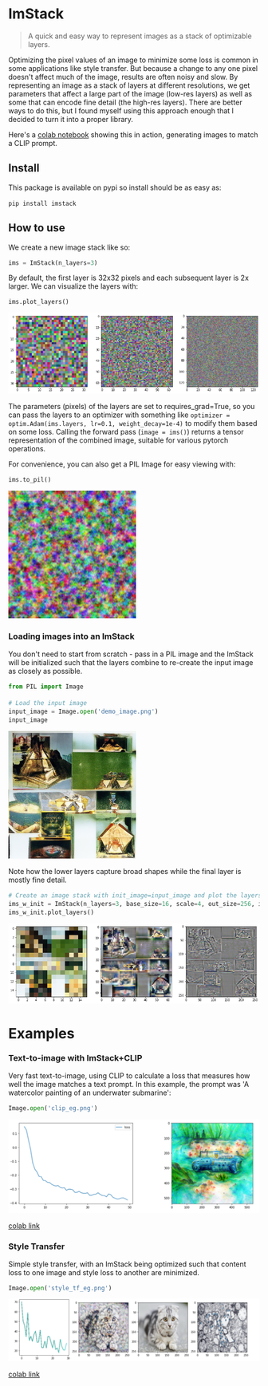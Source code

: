 # ImStack
> A quick and easy way to represent images as a stack of optimizable layers.


Optimizing the pixel values of an image to minimize some loss is common in some applications like style transfer. But because a change to any one pixel doesn't affect much of the image, results are often noisy and slow. By representing an image as a stack of layers at different resolutions, we get parameters that affect a large part of the image (low-res layers) as well as some that can encode fine detail (the high-res layers). There are better ways to do this, but I found myself using this approach enough that I decided to turn it into a proper library. 

Here's a [colab notebook](https://colab.research.google.com/drive/10gSIlqRGom18kl8NZSytyWYciej8H46N?usp=sharing) showing this in action, generating images to match a CLIP prompt.

## Install

This package is available on pypi so install should be as easy as:

`pip install imstack`

## How to use

We create a new image stack like so:

```python
ims = ImStack(n_layers=3)
```

By default, the first layer is 32x32 pixels and each subsequent layer is 2x larger. We can visualize the layers with:

```python
ims.plot_layers()
```


    
![png](docs/images/output_7_0.png)
    


The parameters (pixels) of the layers are set to requires_grad=True, so you can pass the layers to an optimizer with something like `optimizer = optim.Adam(ims.layers, lr=0.1, weight_decay=1e-4)` to modify them based on some loss. Calling the forward pass (`image = ims()`) returns a tensor representation of the combined image, suitable for various pytorch operations. 

For convenience, you can also get a PIL Image for easy viewing with:

```python
ims.to_pil()
```




    
![png](docs/images/output_9_0.png)
    



### Loading images into an ImStack

You don't need to start from scratch - pass in a PIL image and the ImStack will be initialized such that the layers combine to re-create the input image as closely as possible.

```python
from PIL import Image

# Load the input image
input_image = Image.open('demo_image.png')
input_image
```




    
![png](docs/images/output_12_0.png)
    



Note how the lower layers capture broad shapes while the final layer is mostly fine detail.

```python
# Create an image stack with init_image=input_image and plot the layers
ims_w_init = ImStack(n_layers=3, base_size=16, scale=4, out_size=256, init_image=input_image)
ims_w_init.plot_layers()
```


    
![png](docs/images/output_14_0.png)
    


# Examples

### Text-to-image with ImStack+CLIP
Very fast text-to-image, using CLIP to calculate a loss that measures how well the image matches a text prompt. In this example, the prompt was 'A watercolor painting of an underwater submarine':

```python
Image.open('clip_eg.png')
```




    
![png](docs/images/output_17_0.png)
    



[colab link](https://colab.research.google.com/drive/10gSIlqRGom18kl8NZSytyWYciej8H46N?usp=sharing)

### Style Transfer
Simple style transfer, with an ImStack being optimized such that content loss to one image and style loss to another are minimized.

```python
Image.open('style_tf_eg.png')
```




    
![png](docs/images/output_20_0.png)
    



[colab link](https://colab.research.google.com/drive/1Zh3OxXE0OWqwzrAhvUBX2VtRBgz87ahQ?usp=sharing)
